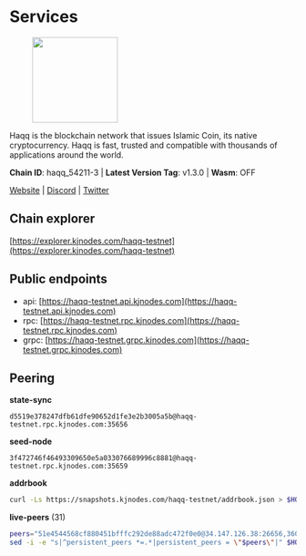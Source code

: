 # Services

<figure><img src="https://raw.githubusercontent.com/kj89/testnet_manuals/main/pingpub/logos/haqq.png" width="150" alt=""><figcaption></figcaption></figure>

Haqq is the blockchain network that issues Islamic Coin,  its native cryptocurrency. Haqq is fast, trusted and  compatible with thousands of applications around the world.

**Chain ID**: haqq_54211-3 | **Latest Version Tag**: v1.3.0 | **Wasm**: OFF

[Website](https://islamiccoin.net) | [Discord](https://discord.gg/hU9MHG5kZq) | [Twitter](https://twitter.com/Islamic_Coin)


## Chain explorer
[https://explorer.kjnodes.com/haqq-testnet](https://explorer.kjnodes.com/haqq-testnet)

## Public endpoints

* api: [https://haqq-testnet.api.kjnodes.com](https://haqq-testnet.api.kjnodes.com)
* rpc: [https://haqq-testnet.rpc.kjnodes.com](https://haqq-testnet.rpc.kjnodes.com)
* grpc: [https://haqq-testnet.grpc.kjnodes.com](https://haqq-testnet.grpc.kjnodes.com)

## Peering

**state-sync**

```text
d5519e378247dfb61dfe90652d1fe3e2b3005a5b@haqq-testnet.rpc.kjnodes.com:35656
```

**seed-node**

```text
3f472746f46493309650e5a033076689996c8881@haqq-testnet.rpc.kjnodes.com:35659
```

**addrbook**
```bash
curl -Ls https://snapshots.kjnodes.com/haqq-testnet/addrbook.json > $HOME/.haqqd/config/addrbook.json
```

**live-peers** (31)
```bash
peers="51e4544568cf880451bfffc292de88adc472f0e0@34.147.126.38:26656,360d7095f3c1250a013cfe66c43a3f0790782f78@84.46.254.50:26656,7f2828e3910a4b165a65e5bfb2465c1e809bad3b@65.108.48.182:26656,70c1b8334bf08fe5d56fb53d07da11f01faa560b@65.109.30.90:26656,d5519e378247dfb61dfe90652d1fe3e2b3005a5b@65.109.68.190:35656,56158e0f2acf850114e82644afceb565a73b08cc@185.144.99.95:26656,6771e65c1b30cc514faf5943320fdda480fe9124@95.216.39.183:26656,23ff658b56fbb8bc73372973a34733ff5d79b435@142.132.202.50:11604,0833039f717227ccd156d156ea772746b8ac6d71@146.19.24.139:26656,2d13d679b64e1a574904a140f72815644ec71131@65.21.133.125:30656,f54d4de6d4ae81ec8a2315b54247872b315f198d@65.109.57.9:26656,b1c07038b5b9b96d6fb35e4bb417af7ed238e733@95.217.35.186:26656,ed145a35b436878c1f1c10634bd18600f3696e17@95.217.181.142:26656,32a8eec046b95e8646ff0810b4596dc7083a0beb@65.108.145.131:26656,ff6df373bf7bce436d488d2d8f5f5b283c6431d4@51.79.100.160:26656,24e894d4d8a18276acf6051cccf369a1ce69842d@65.108.151.105:26656,dddce0afadf33e8b8c33a9e797493cd18a9ce5c7@154.26.157.240:35656,922d76c72392b5b69c03a4ae56b3aba544ff1139@144.126.194.175:26656,d59dc597f0d41bcbc7ff53374686affb143726c2@51.195.203.103:35656,0629018cef2e53288757381ffdc0b84cbb5931cc@95.216.1.249:26656,f57fae1bdea281392b563a58978a2d8c0a37725f@95.217.233.234:26656,48a2a7762a579d25bca95b0a3548b714238dd60b@213.239.216.252:20656,90b40d2b773090b82aa7788c2d1937e4fd6d2dc0@65.108.231.124:19656,927a323649e7dd8d4c75da6e5edaee439652b46f@65.109.92.241:20116,5a223d77d01319a8c7f648eddfc8549cafcd8ca5@34.147.118.211:26656,bb6c75744906248c25c65291b0f48637f11357fe@109.123.252.231:35656,00b1befaceba6b0178d2b6076ae0968adf4bd7b5@65.108.67.152:26656,3df5a68b919177179c6dcb0b9c9354fd6bbba1c8@65.109.92.240:20116,f6c7d753cc4544031e8e243841f687cae3f09abe@161.97.145.34:35656,65bfa4b4b4b9accb9c0e0d46a1c07ae9a44a3a23@168.119.227.142:26656,62bf004201a90ce00df6f69390378c3d90f6dd7e@45.83.173.19:26656"
sed -i -e "s|^persistent_peers *=.*|persistent_peers = \"$peers\"|" $HOME/.haqqd/config/config.toml
```
